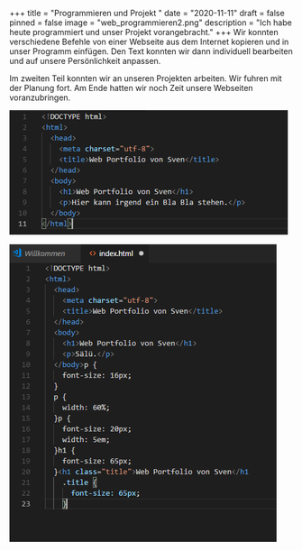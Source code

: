 +++
title = "Programmieren und Projekt "
date = "2020-11-11"
draft = false
pinned = false
image = "web_programmieren2.png"
description = "Ich habe heute programmiert und unser Projekt vorangebracht."
+++
Wir konnten verschiedene Befehle von einer Webseite aus dem Internet kopieren und in unser Programm einfügen. Den Text konnten wir dann individuell bearbeiten und auf unsere Persönlichkeit anpassen. 

Im zweiten Teil konnten wir an unseren Projekten arbeiten. Wir fuhren mit der Planung fort. Am Ende hatten wir noch Zeit unsere Webseiten voranzubringen.

![](web_programmieren2.png)

![](web_programmieren3.png)